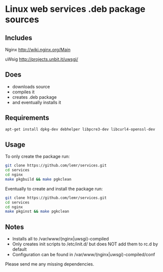 Linux web services .deb package sources
=======================================


Includes
--------

Nginx
http://wiki.nginx.org/Main

uWsig
http://projects.unbit.it/uwsgi/


Does
----

* downloads source
* compiles it
* creates .deb package
* and eventually installs it


Requirements
------------

```bash
apt-get install dpkg-dev debhelper libpcre3-dev libcurl4-openssl-dev
```


Usage
-----

To only create the package run:

```bash
git clone https://github.com/lemr/services.git
cd services
cd nginx
make pkgbuild && make pgkclean
```


Eventually to create and install the package run:

```bash
git clone https://github.com/lemr/services.git
cd services
cd nginx
make pkginst && make pgkclean
```


Notes
-----

* Installs all to /var/www/(nginx|uwsgi)-compiled
* Only creates init scripts to /etc/init.d/ but does NOT add them to rc.d by default
* Configuration can be found in /var/www/(nginx|uwsgi)-compiled/conf


Please send me any missing dependencies.
